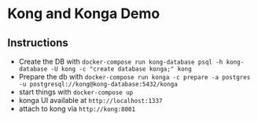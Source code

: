 # Kong and Konga Demo

## Instructions

* Create the DB with `docker-compose run kong-database psql -h kong-database -U kong -c "create database konga;" kong`
* Prepare the db with `docker-compose run konga -c prepare -a postgres -u postgresql://kong@kong-database:5432/konga`
* start things with `docker-compose up`
* konga UI available at `http://localhost:1337`
* attach to kong via `http://kong:8001`